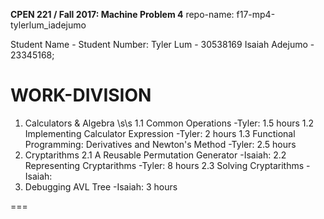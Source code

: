 **CPEN 221 / Fall 2017: Machine Problem 4**
repo-name: f17-mp4-tylerlum_iadejumo

Student Name - Student Number:
Tyler Lum - 30538169
Isaiah Adejumo - 23345168;

WORK-DIVISION
===

1. Calculators & Algebra \s\s
	1.1 Common Operations
		-Tyler: 1.5 hours
	1.2 Implementing Calculator Expression
		-Tyler:	2 hours
	1.3 Functional Programming: Derivatives and Newton's Method 
		-Tyler:	2.5 hours
2. Cryptarithms
	2.1 A Reusable Permutation Generator
		-Isaiah: 
	2.2 Representing Cryptarithms
		-Tyler: 8 hours
	2.3 Solving Cryptarithms
		-Isaiah:
3. Debugging AVL Tree
		-Isaiah: 3 hours


===
